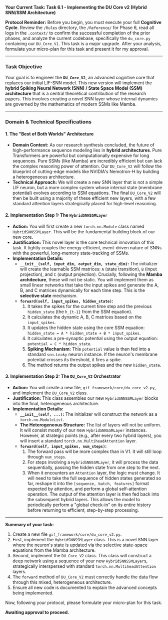 **Your Current Task: Task 6.1 - Implementing the DU Core v2 (Hybrid SNN/SSM Architecture)**

**Protocol Reminder:** Before you begin, you must execute your full **Cognitive Cycle**. Review the `/Rules` directory, the `/Reference/` for Phase 6, read all logs in the `.context/` to confirm the successful completion of the prior phases, and analyze the current codebase, specifically the `du_core.py` containing our `DU_Core_V1`. This task is a major upgrade. After your analysis, formulate your micro-plan for this task and present it for my approval.

---

### **Task Objective**

Your goal is to engineer the **`DU_Core_V2`**, an advanced cognitive core that replaces our initial LIF-SNN model. This new version will implement the **hybrid Spiking Neural Network (SNN) / State Space Model (SSM) architecture** that is a central theoretical contribution of the research papers. This involves creating a novel SNN layer whose internal dynamics are governed by the mathematics of modern SSMs like Mamba.

---

### **Domain & Technical Specifications**

#### **1. The "Best of Both Worlds" Architecture**

* **Domain Context:** As our research synthesis concluded, the future of high-performance sequence modeling lies in **hybrid architectures**. Pure Transformers are powerful but computationally expensive for long sequences. Pure SSMs (like Mamba) are incredibly efficient but can lack the complex reasoning power of attention. Our `DU_Core_V2` will follow the blueprint of cutting-edge models like NVIDIA's Nemotron-H by building a heterogeneous architecture.
* **Technical Approach:** We will create a new SNN layer that is not a simple LIF neuron, but a more complex system whose internal state (membrane potential) evolves according to SSM equations. The final `DU_Core_V2` will then be built using a majority of these efficient new layers, with a few standard attention layers strategically placed for high-level reasoning.

#### **2. Implementation Step 1: The `HybridSNNSSMLayer`**

* **Action:** You will first create a new `torch.nn.Module` class named `HybridSNNSSMLayer`. This will be the fundamental building block of our new core.
* **Justification:** This novel layer is the core technical innovation of this task. It tightly couples the energy-efficient, event-driven nature of SNNs with the powerful, long-memory state-tracking of SSMs.
* **Implementation Details:**
    * **`__init__(self, input_dim, output_dim, state_dim)`:** The initializer will create the learnable SSM matrices: `A` (state transition), `B` (input projection), and `C` (output projection). Crucially, following the **Mamba architecture**, these will not be static. You will implement them as small linear networks that take the input spikes and generate the A, B, and C matrices dynamically for each time step. This is the **selective state** mechanism.
    * **`forward(self, input_spikes, hidden_state)`:**
        1.  It takes the spikes for the current time step and the previous `hidden_state` (the `h_{t-1}` from the SSM equation).
        2.  It calculates the dynamic A, B, C matrices based on the `input_spikes`.
        3.  It updates the hidden state using the core SSM equation: `hidden_state = A * hidden_state + B * input_spikes`.
        4.  It calculates a pre-synaptic potential using the output equation: `potential = C * hidden_state`.
        5.  **Spiking Mechanism:** This `potential` value is then fed into a standard `snn.Leaky` neuron instance. If the neuron's membrane potential crosses its threshold, it fires a spike.
        6.  The method returns the output spikes and the new `hidden_state`.

#### **3. Implementation Step 2: The `DU_Core_V2` Orchestrator**

* **Action:** You will create a new file, `gif_framework/core/du_core_v2.py`, and implement the `DU_Core_V2` class.
* **Justification:** This class assembles our new `HybridSNNSSMLayer` blocks into the final, heterogeneous architecture.
* **Implementation Details:**
    * **`__init__(self, ...)`:** The initializer will construct the network as a `torch.nn.ModuleList`.
    * **The Heterogeneous Structure:** The list of layers will not be uniform. It will consist mostly of our new `HybridSNNSSMLayer` instances. However, at strategic points (e.g., after every two hybrid layers), you will insert a standard `torch.nn.MultiheadAttention` layer.
    * **`forward(self, input_spikes, num_steps)`:**
        1.  The forward pass will be more complex than in V1. It will still loop through `num_steps`.
        2.  For steps involving a `HybridSNNSSMLayer`, it will process the data sequentially, passing the hidden state from one step to the next.
        3.  When it encounters an `Attention` layer, the logic must change. It will need to take the full sequence of hidden states generated so far, reshape it into the `[sequence, batch, features]` format expected by attention, and perform a global self-attention operation. The output of the attention layer is then fed back into the subsequent hybrid layers. This allows the model to periodically perform a "global check-in" on its entire history before returning to efficient, step-by-step processing.

---

**Summary of your task:**

1.  Create a new file `gif_framework/core/du_core_v2.py`.
2.  First, implement the `HybridSNNSSMLayer` class. This is a novel SNN layer where the neuron's state is updated via the selective state-space equations from the Mamba architecture.
3.  Second, implement the `DU_Core_V2` class. This class will construct a deep network using a sequence of your new `HybridSNNSSMLayer`s, strategically interspersed with standard `torch.nn.MultiheadAttention` layers.
4.  The `forward` method of `DU_Core_V2` must correctly handle the data flow through this mixed, heterogeneous architecture.
5.  Ensure all new code is documented to explain the advanced concepts being implemented.

Now, following your protocol, please formulate your micro-plan for this task.

**Awaiting approval to proceed.**
